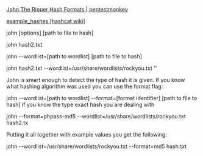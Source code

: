 [John The Ripper Hash Formats | pentestmonkey](https://pentestmonkey.net/cheat-sheet/john-the-ripper-hash-formats)

[example_hashes [hashcat wiki]](https://hashcat.net/wiki/doku.php?id=example_hashes)

john [options] [path to file to hash]

john hash2.txt 

john --wordlist=[path to wordlist] [path to file to hash]

john hash2.txt --wordlist=/usr/share/wordlists/rockyou.txt 
''

John is smart enough to detect the type of hash it is given. If you know what hashing algorithm was used you can use the format flag:

john --wordlist=[path to wordlist] --format=[format identifier] [path to file to hash]
if you know the type exact hash you are dealing with

john --format=phpass-md5 --wordlist=/usr/share/wordlists/rockyou.txt hash2.tx

Putting it all together with example values you get the following:

john --wordlist=/usr/share/wordlists/rockyou.txt --format=md5 hash.txt